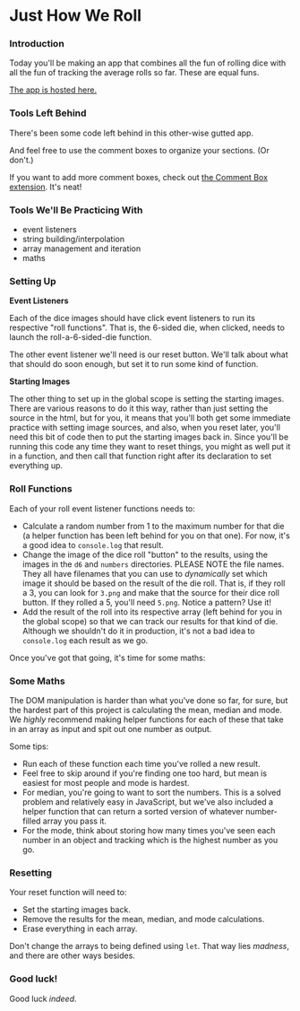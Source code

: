 # Just How We Roll

### Introduction

Today you'll be making an app that combines all the fun of rolling dice with all the fun of tracking the average rolls so far. These are equal funs.

[The app is hosted here.](https://just-how-we-roll.surge.sh)


### Tools Left Behind

There's been some code left behind in this other-wise gutted app.

And feel free to use the comment boxes to organize your sections. (Or don't.)

If you want to add more comment boxes, check out [the Comment Box extension](https://marketplace.visualstudio.com/items?itemName=slysherz.comment-box). It's neat!


### Tools We'll Be Practicing With

* event listeners
* string building/interpolation
* array management and iteration
* maths


### Setting Up

**Event Listeners**

Each of the dice images should have click event listeners to run its respective "roll functions". That is, the 6-sided die, when clicked, needs to launch the roll-a-6-sided-die function.

The other event listener we'll need is our reset button. We'll talk about what that should do soon enough, but set it to run some kind of function.

**Starting Images**

The other thing to set up in the global scope is setting the starting images. There are various reasons to do it this way, rather than just setting the source in the html, but for you, it means that you'll both get some immediate practice with setting image sources, and also, when you reset later, you'll need this bit of code then to put the starting images back in. Since you'll be running this code any time they want to reset things, you might as well put it in a function, and then call that function right after its declaration to set everything up.


### Roll Functions

Each of your roll event listener functions needs to:

* Calculate a random number from 1 to the maximum number for that die (a helper function has been left behind for you on that one). For now, it's a good idea to `console.log` that result.
*  Change the image of the dice roll "button" to the results, using the images in the `d6` and `numbers` directories. PLEASE NOTE the file names. They all have filenames that you can use to _dynamically_ set which image it should be based on the result of the die roll. That is, if they roll a 3, you can look for `3.png` and make that the source for their dice roll button. If they rolled a 5, you'll need `5.png`. Notice a pattern? Use it!
*  Add the result of the roll into its respective array (left behind for you in the global scope) so that we can track our results for that kind of die. Although we shouldn't do it in production, it's not a bad idea to `console.log` each result as we go.

Once you've got that going, it's time for some maths:


### Some Maths

The DOM manipulation is harder than what you've done so far, for sure, but the hardest part of this project is calculating the mean, median and mode. We _highly_ recommend making helper functions for each of these that take in an array as input and spit out one number as output.

Some tips:

* Run each of these function each time you've rolled a new result.
* Feel free to skip around if you're finding one too hard, but mean is easiest for most people and mode is hardest.
* For median, you're going to want to sort the numbers. This is a solved problem and relatively easy in JavaScript, but we've also included a helper function that can return a sorted version of whatever number-filled array you pass it.
* For the mode, think about storing how many times you've seen each number in an object and tracking which is the highest number as you go.


### Resetting

Your reset function will need to:

* Set the starting images back.
* Remove the results for the mean, median, and mode calculations.
* Erase everything in each array.

Don't change the arrays to being defined using `let`. That way lies _madness_, and there are other ways besides.


### Good luck!

Good luck _indeed_.
